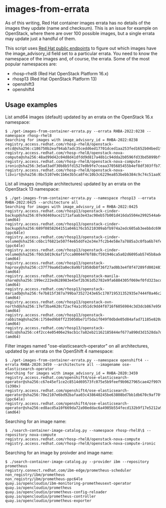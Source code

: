 # images-from-errata

As of this writing, Red Hat container images errata has no details of the images they update (name and checksum). This is an issue for example on OpenStack, where there are over 100 possible images, but a single errata may update just a handful of them.

This script uses [Red Hat public endpoints](https://catalog.redhat.com/api/containers/v1/ui/#/) to figure out which images have the image_advisory_id field set to a particular errata. You need to know the namespace of the images and, of course, the errata. Some of the most popular namespaces are:

- rhosp-rhel8 (Red Hat OpenStack Platform 16.x)
- rhosp13 (Red Hat OpenStack Platform 13)
- openshift3
- openshift4

## Usage examples
List amd64 images (default) updated by an errata on the OpenStack 16.x namespace:
~~~
$ ./get-images-from-container-errata.py --errata RHBA-2022:0238 --namespace rhosp-rhel8
Searching for images with image_advisory_id = RHBA-2022:0238
registry.access.redhat.com/rhosp-rhel8/openstack-etcd@sha256:c186750b2eaf94ab7adc35cedd6ed17701dced1aa253fed1652b04bed1fd927c
registry.access.redhat.com/rhosp-rhel8/openstack-nova-compute@sha256:48ad99d42c04d8d41dfdd9d817a48b1c94dda2b0596fd33bd5099bffb25ff744
registry.access.redhat.com/rhosp-rhel8/openstack-nova-compute-ironic@sha256:3e5ad3adf30b8b5fd1527e0b9fe7ceaa3705685455b4ef8df303ffb715a87a8a
registry.access.redhat.com/rhosp-rhel8/openstack-nova-libvirt@sha256:8bc5107e0c1b6e3b5ca8f4c10b3c6229ea853bebb384c9c74c51aa93b5cda07b
~~~

List all images (multiple architectures) updated by an errata on the OpenStack 13 namespace:
~~~
$ ./get-images-from-container-errata.py --namespace rhosp13 --errata RHBA-2022:0425 --architecture all
Searching for images with image_advisory_id = RHBA-2022:0425
registry.access.redhat.com/rhosp13/openstack-cinder-backup@sha256:07e9d469ace2171afaab3e43ac98eb57b001d416da5504e2992544a6459517bd (amd64)
registry.access.redhat.com/rhosp13/openstack-cinder-backup@sha256:689f0858264151a046176cb5210309abfb974a2edc605ab3eebbdc696a1cd1f2 (ppc64le)
registry.access.redhat.com/rhosp13/openstack-cinder-volume@sha256:c6bc1f6821e507f4e65ddfe2e34e7fc2b4e58e7a7885a3c0fba6b74fe3da27cd (ppc64le)
registry.access.redhat.com/rhosp13/openstack-cinder-volume@sha256:f0dcb019c6af1fcca00044f6f88cf591946ca5a02d6095ab5745b8ade55eb4b2 (amd64)
registry.access.redhat.com/rhosp13/openstack-haproxy@sha256:c37f79aa6d3a0ec8a9b71058db8f36f27ad0b3e4f8f47289fd002481118c6d0e (amd64)
registry.access.redhat.com/rhosp13/openstack-manila-share@sha256:199ec222ed628983e45ef2b361d52782e9fa6884305f069ef0fd323acdb40dc0 (amd64)
registry.access.redhat.com/rhosp13/openstack-mariadb@sha256:fe7b815f387a799ba73527243e65c170719531352935e7444f0a46c286981f85 (amd64)
registry.access.redhat.com/rhosp13/openstack-ovn-northd@sha256:17ef3ba4628cf2acf4a1c951dc9dd4f8716f6056984c3d3dcb867e956ec46360 (amd64)
registry.access.redhat.com/rhosp13/openstack-rabbitmq@sha256:1758ed9b8ff235058be71f5da1f049f0dbde05d84afad71185e820a52ad44c04 (amd64)
registry.access.redhat.com/rhosp13/openstack-redis@sha256:c4f2cc4e05406e29acb1c7a82eb21162185844ef677a890d3d1528da7ddf0b86 (amd64)
~~~

Filter images named "ose-elasticsearch-operator" on all architectures, updated by an errata on the OpenShift 4 namespace:
~~~
$ ./get-images-from-container-errata.py --namespace openshift4 --errata RHBA-2020:3459 --architecture all --imagename ose-elasticsearch-operator
Searching for images with image_advisory_id = RHBA-2020:3459
registry.access.redhat.com/openshift4/ose-elasticsearch-operator@sha256:c67e45ef1ce2c8514d69573fc075e5b9feef9b9627965cae42f9976a2e0ce8ec (s390x)
registry.access.redhat.com/openshift4/ose-elasticsearch-operator@sha256:70e2107e6bd92bafaa03c438640245be63808bd7bb1db670c9af70fe30ef608f (ppc64le)
registry.access.redhat.com/openshift4/ose-elasticsearch-operator@sha256:ed8acd5a10f669da72a98eddac6a4905b554fecd132b9f17e5212a9933dd5dd9 (amd64)
~~~

Searching for an image name:
~~~
$ ./search-container-image-catalog.py --namespace rhosp-rhel8\$ --repository nova-compute
registry.access.redhat.com/rhosp-rhel8/openstack-nova-compute
registry.access.redhat.com/rhosp-rhel8/openstack-nova-compute-ironic
~~~

Searching for an image by proivder and image name:
~~~
$ ./search-container-image-catalog.py --provider ibm --repository prometheus
registry.connect.redhat.com/ibm-edge/prometheus-scheduler
non_registry/ibm/prometheus
non_registry/ibm/prometheus-ppc64le
quay.io/opencloudio/ibm-monitoring-prometheusext-operator
quay.io/opencloudio/prometheus
quay.io/opencloudio/prometheus-config-reloader
quay.io/opencloudio/prometheus-controller
quay.io/opencloudio/prometheus-exporter
~~~
